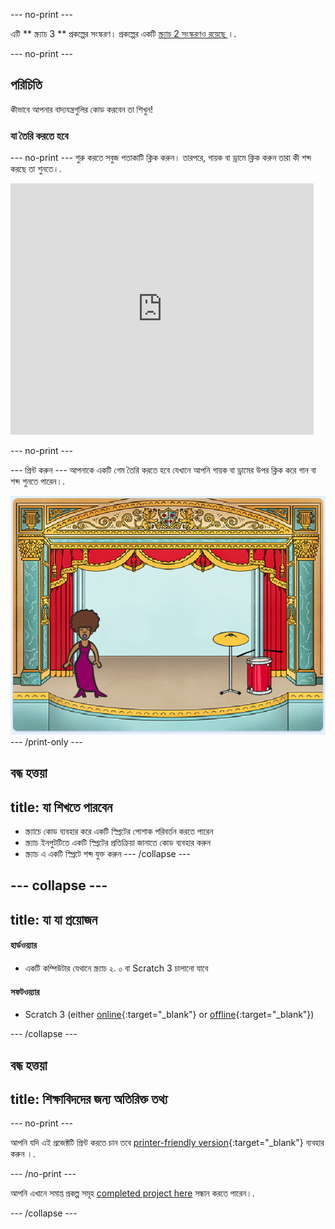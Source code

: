 \--- no-print \---

এটি ** স্ক্র্যাচ 3 ** প্রকল্পের সংস্করণ। প্রকল্পের একটি [ স্ক্র্যাচ 2 সংস্করণও রয়েছে ](https://projects.raspberrypi.org/en/projects/rock-band-scratch2) ।.

\--- no-print \---

## পরিচিতি

কীভাবে আপনার বাদ্যযন্ত্রগুলির কোড করবেন তা শিখুন!

### যা তৈরি করতে হবে

\--- no-print \--- শুরু করতে সবুজ পতাকাটি ক্লিক করুন। তারপরে, গায়ক বা ড্রামে ক্লিক করুন তারা কী শব্দ করছে তা শুনতে।.

<div class="scratch-preview">
  <iframe allowtransparency="true" width="485" height="402" src="https://scratch.mit.edu/projects/embed/276872220/?autostart=false" frameborder="0" scrolling="no"></iframe>
</div>

\--- no-print \---

\--- প্রিন্ট করুন \--- আপনাকে একটি গেম তৈরি করতে হবে যেখানে আপনি গায়ক বা ড্রামের উপর ক্লিক করে গান বা শব্দ শুনতে পারেন।.

![গেমের স্ক্রিনশট](images/demo.png) \--- /print-only \---

## বন্ধ হত্তয়া

## title: যা শিখতে পারবেন

+ স্ক্র্যাচে কোড ব্যবহার করে একটি স্প্রিটের পোশাক পরিবর্তন করতে পারেন
+ স্ক্র্যাচ ইনপুটটিতে একটি স্প্রিটের প্রতিক্রিয়া জানাতে কোড ব্যবহার করুন
+ স্ক্র্যাচ এ একটি স্প্রিটে শব্দ যুক্ত করুন \--- /collapse \---

## \--- collapse \---

## title: যা যা প্রয়োজন

#### হার্ডওয়্যার

+ একটি কম্পিউটার যেথানে স্ক্র্যাচ ২. ০ বা Scratch 3 চালানো যাবে

#### সফটওয়্যার

+ Scratch 3 (either [online](http://rpf.io/scratchon){:target="_blank"} or [offline](http://rpf.io/scratchoff){:target="_blank"})

\--- /collapse \---

## বন্ধ হত্তয়া

## title: শিক্ষাবিদদের জন্য অতিরিক্ত তথ্য

\--- no-print \---

আপনি যদি এই প্রজেক্টটি প্রিন্ট করতে চান তবে [printer-friendly version](https://projects.raspberrypi.org/en/projects/rock-band/print){:target="_blank"} ব্যবহার করুন ।.

\--- /no-print \---

আপনি এখানে সমাপ্ত প্রকল্প সমূহ [completed project here](http://rpf.io/p/en/rock-band-get) সন্ধান করতে পারেন।.

\--- /collapse \---